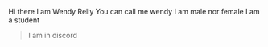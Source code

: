 Hi there
I am Wendy Relly
You can call me wendy
I am male nor female
I am a student
  > I am in discord 
